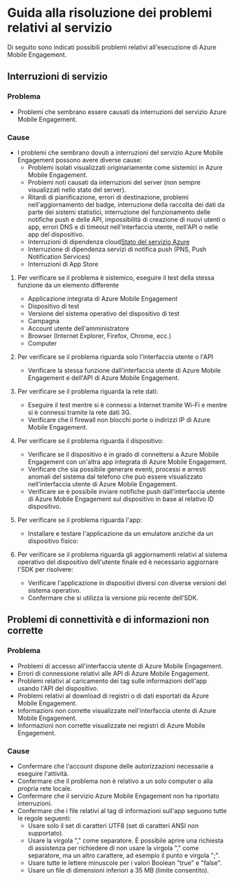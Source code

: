 <properties 
   pageTitle="Guida alla risoluzione dei problemi di Azure Mobile Engagement - Servizio" 
   description="Guide alla risoluzione dei problemi di Azure Mobile Engagement" 
   services="mobile-engagement" 
   documentationCenter="" 
   authors="piyushjo" 
   manager="dwrede" 
   editor=""/>

<tags
   ms.service="mobile-engagement"
   ms.devlang="na"
   ms.topic="article"
   ms.tgt_pltfrm="mobile-multiple"
   ms.workload="mobile" 
   ms.date="06/18/2015"
   ms.author="piyushjo"/>

# Guida alla risoluzione dei problemi relativi al servizio

Di seguito sono indicati possibili problemi relativi all'esecuzione di Azure Mobile Engagement.

## Interruzioni di servizio

### Problema
- Problemi che sembrano essere causati da interruzioni del servizio Azure Mobile Engagement.

### Cause
- I problemi che sembrano dovuti a interruzioni del servizio Azure Mobile Engagement possono avere diverse cause:
    - Problemi isolati visualizzati originariamente come sistemici in Azure Mobile Engagement.
    - Problemi noti causati da interruzioni del server (non sempre visualizzati nello stato del server).
	- Ritardi di pianificazione, errori di destinazione, problemi nell'aggiornamento del badge, interruzione della raccolta dei dati da parte dei sistemi statistici, interruzione del funzionamento delle notifiche push e delle API, impossibilità di creazione di nuovi utenti o app, errori DNS e di timeout nell'interfaccia utente, nell'API o nelle app del dispositivo.
    - Interruzioni di dipendenza cloud[Stato del servizio Azure](http://status.azure.com/)
    - Interruzione di dipendenza servizi di notifica push (PNS, Push Notification Services)
    - Interruzioni di App Store

1) Per verificare se il problema è sistemico, eseguire il test della stessa funzione da un elemento differente
   
   - Applicazione integrata di Azure Mobile Engagement
   - Dispositivo di test
   - Versione del sistema operativo del dispositivo di test
   - Campagna
   - Account utente dell'amministratore
   - Browser (Internet Explorer, Firefox, Chrome, ecc.)
   - Computer

2) Per verificare se il problema riguarda solo l'interfaccia utente o l'API

   - Verificare la stessa funzione dall'interfaccia utente di Azure Mobile Engagement e dell'API di Azure Mobile Engagement.

3) Per verificare se il problema riguarda la rete dati:

   - Eseguire il test mentre si è connessi a Internet tramite Wi-Fi e mentre si è connessi tramite la rete dati 3G.
   - Verificare che il firewall non blocchi porte o indirizzi IP di Azure Mobile Engagement.

4) Per verificare se il problema riguarda il dispositivo:

   - Verificare se il dispositivo è in grado di connettersi a Azure Mobile Engagement con un'altra app integrata di Azure Mobile Engagement.
   - Verificare che sia possibile generare eventi, processi e arresti anomali del sistema dal telefono che può essere visualizzato nell'interfaccia utente di Azure Mobile Engagement. 
   - Verificare se è possibile inviare notifiche push dall'interfaccia utente di Azure Mobile Engagement sul dispositivo in base al relativo ID dispositivo. 

5) Per verificare se il problema riguarda l'app:

   - Installare e testare l'applicazione da un emulatore anziché da un dispositivo fisico:
   
6) Per verificare se il problema riguarda gli aggiornamenti relativi al sistema operativo del dispositivo dell'utente finale ed è necessario aggiornare l'SDK per risolvere:

   - Verificare l'applicazione in dispositivi diversi con diverse versioni del sistema operativo.
   - Confermare che si utilizza la versione più recente dell’SDK.
 
## Problemi di connettività e di informazioni non corrette

### Problema
- Problemi di accesso all'interfaccia utente di Azure Mobile Engagement.
- Errori di connessione relativi alle API di Azure Mobile Engagement.
- Problemi relativi al caricamento dei tag sulle informazioni dell'app usando l'API del dispositivo.
- Problemi relativi al download di registri o di dati esportati da Azure Mobile Engagement.
- Informazioni non corrette visualizzate nell'interfaccia utente di Azure Mobile Engagement.
- Informazioni non corrette visualizzate nei registri di Azure Mobile Engagement.

### Cause
* Confermare che l'account dispone delle autorizzazioni necessarie a eseguire l'attività.
* Confermare che il problema non è relativo a un solo computer o alla propria rete locale.
* Confermare che il servizio Azure Mobile Engagement non ha riportato interruzioni.
* Confermare che i file relativi al tag di informazioni sull'app seguono tutte le regole seguenti:
	- Usare solo il set di caratteri UTF8 (set di caratteri ANSI non supportato).
    - Usare la virgola "," come separatore. È possibile aprire una richiesta di assistenza per richiedere di non usare la virgola "," come separatore, ma un altro carattere, ad esempio il punto e virgola ";".
    - Usare tutte le lettere minuscole per i valori Boolean "true" e "false".
    - Usare un file di dimensioni inferiori a 35 MB (limite consentito).
 

<!---HONumber=July15_HO4-->